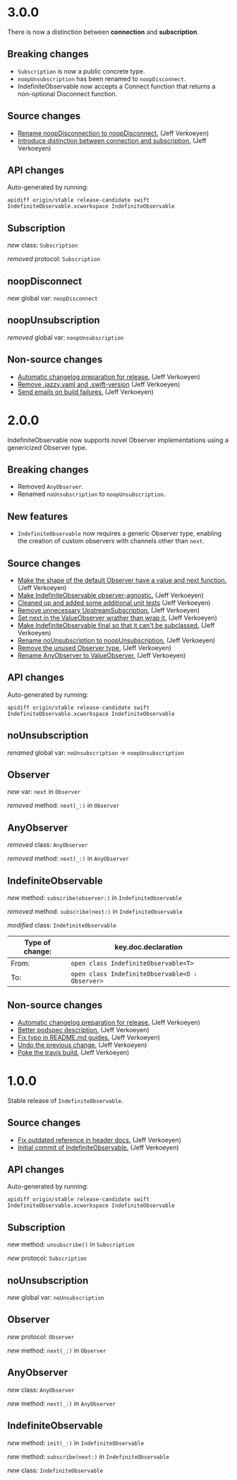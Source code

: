 # 3.0.0

There is now a distinction between **connection** and **subscription**.

## Breaking changes

- `Subscription` is now a public concrete type.
- `noopUnsubscription` has been renamed to `noopDisconnect`.
- IndefiniteObservable now accepts a Connect function that returns a non-optional Disconnect
  function.

## Source changes

* [Rename noopDisconnection to noopDisconnect.](https://github.com/material-motion/indefinite-observable-swift/commit/2ba6492b6020fe0e921cff1abe555c2550a9aaac) (Jeff Verkoeyen)
* [Introduce distinction between connection and subscription.](https://github.com/material-motion/indefinite-observable-swift/commit/441707babaf57a16975a8db32bd7dbe8fbabff7a) (Jeff Verkoeyen)

## API changes

Auto-generated by running:

    apidiff origin/stable release-candidate swift IndefiniteObservable.xcworkspace IndefiniteObservable

## Subscription

*new* class: `Subscription`

*removed* protocol: `Subscription`

## noopDisconnect

*new* global var: `noopDisconnect`

## noopUnsubscription

*removed* global var: `noopUnsubscription`

## Non-source changes

* [Automatic changelog preparation for release.](https://github.com/material-motion/indefinite-observable-swift/commit/f8bf06348285b0da9bad14aec274db2177f67cb5) (Jeff Verkoeyen)
* [Remove .jazzy.yaml and .swift-version](https://github.com/material-motion/indefinite-observable-swift/commit/cb3a4994d37c62fe1896821f60c6597408078439) (Jeff Verkoeyen)
* [Send emails on build failures.](https://github.com/material-motion/indefinite-observable-swift/commit/18f7e09ba19f4536f2c4bf710fae9e77c0acac36) (Jeff Verkoeyen)

# 2.0.0

IndefiniteObservable now supports novel Observer implementations using a genericized Observer type.

## Breaking changes

- Removed `AnyObserver`.
- Renamed `noUnsubscription` to `noopUnsubscription`.

## New features

- `IndefiniteObservable` now requires a generic Observer type, enabling the creation of custom
  observers with channels other than `next`.

## Source changes

* [Make the shape of the default Observer have a value and next function.](https://github.com/material-motion/indefinite-observable-swift/commit/a78e255c60b2ba855d16333216a78ed6147389ac) (Jeff Verkoeyen)
* [Make IndefiniteObservable observer-agnostic.](https://github.com/material-motion/indefinite-observable-swift/commit/8c30e9a2517211c6d7a36b9c5e129d2dd3ee5dda) (Jeff Verkoeyen)
* [Cleaned up and added some additional unit tests](https://github.com/material-motion/indefinite-observable-swift/commit/0a630845641602724853ccce7279331adb87368f) (Jeff Verkoeyen)
* [Remove unnecessary UpstreamSubscription.](https://github.com/material-motion/indefinite-observable-swift/commit/0914e5d866f30f756f9d5799cac6d55572190567) (Jeff Verkoeyen)
* [Set next in the ValueObserver wrather than wrap it.](https://github.com/material-motion/indefinite-observable-swift/commit/ec6d4b1410ee46ce0a46854fb14bfb9ddc0074fa) (Jeff Verkoeyen)
* [Make IndefiniteObservable final so that it can't be subclassed.](https://github.com/material-motion/indefinite-observable-swift/commit/fd5869de6aeb69add9db5f820064f604cb4d8e78) (Jeff Verkoeyen)
* [Rename noUnsubscription to noopUnsubscription.](https://github.com/material-motion/indefinite-observable-swift/commit/7ff94398942bdcbc91230330e4541ae8e5bef296) (Jeff Verkoeyen)
* [Remove the unused Observer type.](https://github.com/material-motion/indefinite-observable-swift/commit/bad9ca6f410d5ff6d9ee9b3fb142b7c120e15b6a) (Jeff Verkoeyen)
* [Rename AnyObserver to ValueObserver.](https://github.com/material-motion/indefinite-observable-swift/commit/b6a280e41ee9410e5e14c9d3368fb24b60ad1577) (Jeff Verkoeyen)

## API changes

Auto-generated by running:

    apidiff origin/stable release-candidate swift IndefiniteObservable.xcworkspace IndefiniteObservable

## noUnsubscription

*renamed* global var: `noUnsubscription` &rarr; `noopUnsubscription`

## Observer

*new* var: `next` in `Observer`

*removed* method: `next(_:)` in `Observer`

## AnyObserver

*removed* class: `AnyObserver`

*removed* method: `next(_:)` in `AnyObserver`

## IndefiniteObservable

*new* method: `subscribe(observer:)` in `IndefiniteObservable`

*removed* method: `subscribe(next:)` in `IndefiniteObservable`

*modified* class: `IndefiniteObservable`

| Type of change: | key.doc.declaration |
|---|---|
| From: | `open class IndefiniteObservable<T>` |
| To: | `open class IndefiniteObservable<O : Observer>` |

## Non-source changes

* [Automatic changelog preparation for release.](https://github.com/material-motion/indefinite-observable-swift/commit/f1f6e215013af5927dcda4e6a305714df6745732) (Jeff Verkoeyen)
* [Better podspec description.](https://github.com/material-motion/indefinite-observable-swift/commit/11df6b0e78930daed9503f5b119d59e4d4316d2f) (Jeff Verkoeyen)
* [Fix typo in README.md guides.](https://github.com/material-motion/indefinite-observable-swift/commit/8f762cdea31b76d9fb1ccb77547a4ffbdc585e12) (Jeff Verkoeyen)
* [Undo the previous change.](https://github.com/material-motion/indefinite-observable-swift/commit/ad148e61004f6aaf55527765067fe72297e1d362) (Jeff Verkoeyen)
* [Poke the travis build.](https://github.com/material-motion/indefinite-observable-swift/commit/6e0168c3f2f475c8a60aee7e8173d56af738cdfe) (Jeff Verkoeyen)

# 1.0.0

Stable release of `IndefiniteObservable`.

## Source changes

* [Fix outdated reference in header docs.](https://github.com/material-motion/indefinite-observable-swift/commit/4f3b48a12f1e2a57d1b251db0c6a8a46f58e5e41) (Jeff Verkoeyen)
* [Initial commit of IndefiniteObservable.](https://github.com/material-motion/indefinite-observable-swift/commit/f64ea2a587f03ac898198710347f65c78788fb26) (Jeff Verkoeyen)

## API changes

Auto-generated by running:

    apidiff origin/stable release-candidate swift IndefiniteObservable.xcworkspace IndefiniteObservable

## Subscription

*new* method: `unsubscribe()` in `Subscription`

*new* protocol: `Subscription`

## noUnsubscription

*new* global var: `noUnsubscription`

## Observer

*new* protocol: `Observer`

*new* method: `next(_:)` in `Observer`

## AnyObserver

*new* class: `AnyObserver`

*new* method: `next(_:)` in `AnyObserver`

## IndefiniteObservable

*new* method: `init(_:)` in `IndefiniteObservable`

*new* method: `subscribe(next:)` in `IndefiniteObservable`

*new* class: `IndefiniteObservable`
